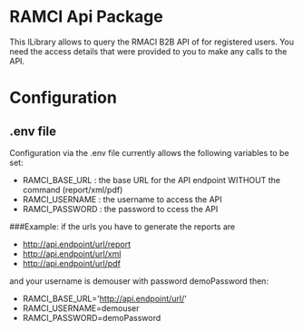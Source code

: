 # RAMCI Api Package

This lLibrary allows to query the RMACI B2B API of  for registered users. You need the access details that were provided to you to make any calls to the API.

# Configuration

## .env file

Configuration via the .env file currently allows the following variables to be set:

- RAMCI\_BASE\_URL : the base URL for the API endpoint WITHOUT the command (report/xml/pdf)
- RAMCI\_USERNAME : the username to access the API
- RAMCI\_PASSWORD : the password to ccess the API

###Example:
if the urls you have to generate the reports are
- http://api.endpoint/url/report
- http://api.endpoint/url/xml
- http://api.endpoint/url/pdf

and your username is demouser with password demoPassword then: 

- RAMCI\_BASE\_URL='http://api.endpoint/url/'
- RAMCI\_USERNAME=demouser 
- RAMCI\_PASSWORD=demoPassword